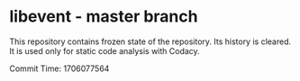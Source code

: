 # libevent - master branch

This repository contains frozen state of the repository.
Its history is cleared. It is used only for static code
analysis with Codacy.

Commit Time: 1706077564